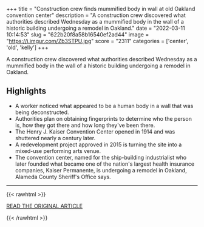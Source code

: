 +++
title = "Construction crew finds mummified body in wall at old Oakland convention center"
description = "A construction crew discovered what authorities described Wednesday as a mummified body in the wall of a historic building undergoing a remodel in Oakland."
date = "2022-03-11 10:14:53"
slug = "622b20f8a58b16540ef2ad44"
image = "https://i.imgur.com/Zb3STPU.jpg"
score = "2311"
categories = ['center', 'old', 'kelly']
+++

A construction crew discovered what authorities described Wednesday as a mummified body in the wall of a historic building undergoing a remodel in Oakland.

## Highlights

- A worker noticed what appeared to be a human body in a wall that was being deconstructed.
- Authorities plan on obtaining fingerprints to determine who the person is, how they got there and how long they've been there.
- The Henry J. Kaiser Convention Center opened in 1914 and was shuttered nearly a century later.
- A redevelopment project approved in 2015 is turning the site into a mixed-use performing arts venue.
- The convention center, named for the ship-building industrialist who later founded what became one of the nation's largest health insurance companies, Kaiser Permanente, is undergoing a remodel in Oakland, Alameda County Sheriff's Office says.

---

{{< rawhtml >}}
  <p class="article-category">
    <a target="_blank" href="https://www.nbcnews.com/news/us-news/construction-crew-finds-mummified-body-old-oakland-convention-center-rcna19450">READ THE ORIGINAL ARTICLE</a>
  </p>
{{< /rawhtml >}}
